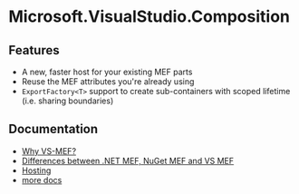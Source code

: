 # Microsoft.VisualStudio.Composition

## Features

* A new, faster host for your existing MEF parts
* Reuse the MEF attributes you're already using
* `ExportFactory<T>` support to create sub-containers with scoped lifetime (i.e. sharing boundaries)

## Documentation

* [Why VS-MEF?](https://github.com/microsoft/vs-mef/blob/main/doc/why.md)
* [Differences between .NET MEF, NuGet MEF and VS MEF](https://github.com/microsoft/vs-mef/blob/main/doc/mef_library_differences.md)
* [Hosting](https://github.com/microsoft/vs-mef/blob/main/doc/hosting.md)
* [more docs](https://github.com/microsoft/vs-mef/blob/main/doc/index.md)
